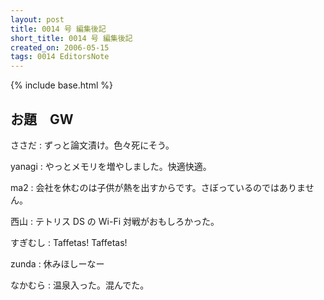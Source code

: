 ```yaml
---
layout: post
title: 0014 号 編集後記
short_title: 0014 号 編集後記
created_on: 2006-05-15
tags: 0014 EditorsNote
---
```

{% include base.html %}


## お題　GW

ささだ
:  ずっと論文漬け。色々死にそう。

yanagi
:  やっとメモリを増やしました。快適快適。

ma2
:  会社を休むのは子供が熱を出すからです。さぼっているのではありません。

西山
:  テトリス DS の Wi-Fi 対戦がおもしろかった。

すぎむし
:  Taffetas! Taffetas!

zunda
:  休みほしーなー

なかむら
:  温泉入った。混んでた。


